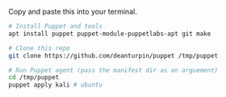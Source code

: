 Copy and paste this into your terminal.

```bash
# Install Puppet and tools
apt install puppet puppet-module-puppetlabs-apt git make

# Clone this repo
git clone https://github.com/deanturpin/puppet /tmp/puppet

# Run Puppet agent (pass the manifest dir as an arguement)
cd /tmp/puppet
puppet apply kali # ubuntu

```
